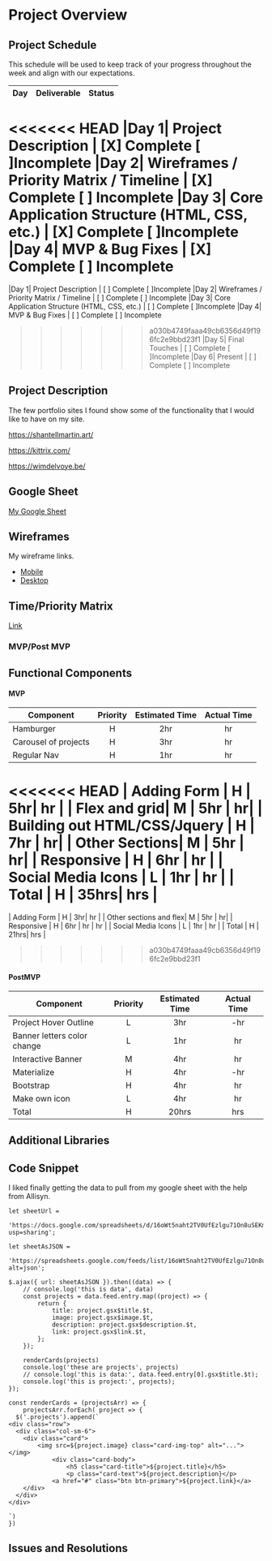 # Project Overview

## Project Schedule

This schedule will be used to keep track of your progress throughout the week and align with our expectations.  

<!-- You are **responsible** for scheduling time with your squad to seek approval for each deliverable by the end of the corresponding day, excluding `Saturday` and `Sunday`. -->

|  Day | Deliverable | Status
|---|---| ---|
<<<<<<< HEAD
|Day 1| Project Description | [X] Complete [ ]Incomplete
|Day 2| Wireframes / Priority Matrix / Timeline | [X] Complete [ ] Incomplete
|Day 3| Core Application Structure (HTML, CSS, etc.) | [X] Complete [ ]Incomplete
|Day 4| MVP & Bug Fixes | [X] Complete [ ] Incomplete
=======
|Day 1| Project Description | [ ] Complete [ ]Incomplete
|Day 2| Wireframes / Priority Matrix / Timeline | [ ] Complete [ ] Incomplete
|Day 3| Core Application Structure (HTML, CSS, etc.) | [ ] Complete [ ]Incomplete
|Day 4| MVP & Bug Fixes | [ ] Complete [ ] Incomplete
>>>>>>> a030b4749faaa49cb6356d49f196fc2e9bbd23f1
|Day 5| Final Touches | [ ] Complete [ ]Incomplete
|Day 6| Present | [ ] Complete [ ] Incomplete


## Project Description

The few portfolio sites I found show some of the functionality that I would like to have on my site.

<https://shantellmartin.art/>

<https://kittrix.com/>

<https://wimdelvoye.be/>



## Google Sheet

[My Google Sheet](https://docs.google.com/spreadsheets/d/16oWt5naht2TV0UfEzlgu71On8uSEKm9znmuOmXaNR24/edit#gid=0) 

## Wireframes

My wireframe links.

- [Mobile](https://res.cloudinary.com/dv01780vo/image/upload/v1599958533/Wireframe_-_Mobile_bgcwsm.jpg)
- [Desktop](https://res.cloudinary.com/dv01780vo/image/upload/v1599958531/Wireframe_-_Desktop_ypglp5.jpg)


## Time/Priority Matrix 

[Link](https://res.cloudinary.com/dv01780vo/image/upload/v1600095672/IMG_20200914_075956_uhpads.jpg)


### MVP/Post MVP





<!-- ### MVP/PostMVP - 5min

The functionality will then be divided into two separate lists: MPV and PostMVP.  Carefully decided what is placed into your MVP as the client will expect this functionality to be implemented upon project completion.  

#### MVP (examples)

- Pull data using google json api
- Render data on page 
- Allow user to choose favorites 
- Have the carousel working for projects page

#### PostMVP 

- Anything else that is not MVP -->

## Functional Components

<!-- Based on the initial logic defined in the previous sections try and breakdown the logic further into functional components, and by that we mean functions.  Try and capture what logic would need to be defined if the game was broken down into the following categories.

Time frames are also key in the development cycle.  You have limited time to code all phases of the game.  Your estimates can then be used to evalute game possibilities based on time needed and the actual time you have before game must be submitted. It's always best to pad the time by a few hours so that you account for the unknown so add and additional hour or two to each component to play it safe. -->

#### MVP
| Component | Priority | Estimated Time | Actual Time |
| --- | :---: |  :---: | :---: | 
| Hamburger | H | 2hr | hr |
| Carousel of projects | H | 3hr | hr |
| Regular Nav | H | 1hr | hr |  
<<<<<<< HEAD
| Adding Form | H | 5hr|  hr | 
| Flex and grid| M | 5hr | hr|
| Building out HTML/CSS/Jquery | H | 7hr | hr|
| Other Sections| M | 5hr | hr|
| Responsive | H | 6hr | hr |
| Social Media Icons | L | 1hr |  hr |
| Total | H | 35hrs| hrs |
=======
| Adding Form | H | 3hr|  hr | 
| Other sections and flex| M | 5hr | hr|
| Responsive | H | 6hr | hr | hr |
| Social Media Icons | L | 1hr |  hr |
| Total | H | 21hrs| hrs |
>>>>>>> a030b4749faaa49cb6356d49f196fc2e9bbd23f1

#### PostMVP
| Component | Priority | Estimated Time | Actual Time |
| --- | :---: |  :---: | :---: | 
| Project Hover Outline | L | 3hr | -hr | hr |
| Banner letters color change | L | 1hr | hr |
| Interactive Banner | M | 4hr | hr |
| Materialize | H | 4hr | -hr | hr |
| Bootstrap | H | 4hr | hr |
| Make own icon | L | 4hr | hr |
| Total | H | 20hrs| hrs |

## Additional Libraries
 <!-- Use this section to list all supporting libraries and thier role in the project.  -->

## Code Snippet

I liked finally getting the data to pull from my google sheet with the help from Allisyn.

```
let sheetUrl =
	'https://docs.google.com/spreadsheets/d/16oWt5naht2TV0UfEzlgu71On8uSEKm9znmuOmXaNR24/edit?usp=sharing';

let sheetAsJSON =
	'https://spreadsheets.google.com/feeds/list/16oWt5naht2TV0UfEzlgu71On8uSEKm9znmuOmXaNR24/od6/public/values?alt=json';

$.ajax({ url: sheetAsJSON }).then((data) => {
	// console.log('this is data', data)
	const projects = data.feed.entry.map((project) => {
		return {
			title: project.gsx$title.$t,
			image: project.gsx$image.$t,
			description: project.gsx$description.$t,
			link: project.gsx$link.$t,
		};
	});

	renderCards(projects)
	console.log('these are projects', projects)
	// console.log('this is data:', data.feed.entry[0].gsx$title.$t);
	console.log('this is project:', projects);
});

const renderCards = (projectsArr) => {
	projectsArr.forEach( project => {
  $('.projects').append(`
<div class="row">
  <div class="col-sm-6">
	<div class="card">
		<img src=${project.image} class="card-img-top" alt="..."></img>
      		<div class="card-body">
        		<h5 class="card-title">${project.title}</h5>
        		<p class="card-text">${project.description}</p>
        	<a href="#" class="btn btn-primary">${project.link}</a>
    </div>
  </div>
</div>

`)
})
```

## Issues and Resolutions
 <!-- Use this section to list of all major issues encountered and their resolution. -->

<!-- #### SAMPLE..... -->
<!-- **ERROR**: app.js:34 Uncaught SyntaxError: Unexpected identifier                                
**RESOLUTION**: Missing comma after first object in sources {} object -->
